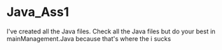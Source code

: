 # Java_Ass1
I've created all the Java files. Check all the Java files but do your best in mainManagement.Java because that's where the i sucks
